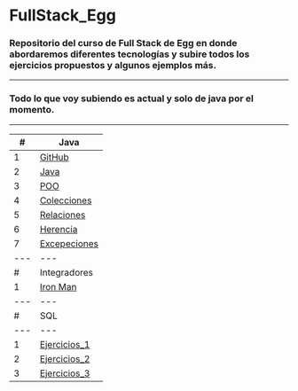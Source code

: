 # FullStack_Egg

### Repositorio del curso de Full Stack de Egg en donde abordaremos diferentes tecnologías y subire todos los ejercicios propuestos y algunos ejemplos más.

---
### Todo lo que voy subiendo es actual y solo de java por el momento.

---


|  #  | Java |
| --- | --- |
|  1  | [GitHub](https://github.com/megagringa/FullStack_Egg_Curso/tree/main/Java/GitHub)| 
|  2  | [Java](https://github.com/megagringa/FullStack_Egg_Curso/tree/main/Java/Introduccion_a_Java)|
|  3  | [POO](https://github.com/megagringa/FullStack_Egg_Curso/tree/main/Java/POO)|
|  4  | [Colecciones](https://github.com/megagringa/FullStack_Egg_Curso/tree/main/Java/Colecciones)|
|  5  | [Relaciones](https://github.com/megagringa/FullStack_Egg_Curso/tree/main/Java/Relaciones)
|  6  | [Herencia](https://github.com/megagringa/FullStack_Egg_Curso/tree/main/Java/Herencia)
| 7   | [Excepeciones](https://github.com/megagringa/FullStack_Egg_Curso/tree/main/Java/Excepciones) |
| --- | --- |
|  #  | Integradores |
|  1  | [Iron Man](https://github.com/megagringa/FullStack_Egg_Curso/tree/main/Java/EIntegrador_1/Iron_Man) |
| --- | --- |
|  #  | SQL |
| --- | --- |
|  1  | [Ejercicios_1](https://github.com/megagringa/FullStack_Egg_Curso/tree/main/SQL/Manos_Obra_1)|
|  2  | [Ejercicios_2](https://github.com/megagringa/FullStack_Egg_Curso/tree/main/SQL/Manos_Obra_2)|
|  3  | [Ejercicios_3](https://github.com/megagringa/FullStack_Egg_Curso/tree/main/SQL/Manos_Obra_3)|
